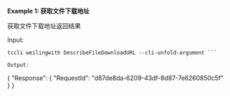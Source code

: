 **Example 1: 获取文件下载地址**

获取文件下载地址返回结果

Input: 

```
tccli weilingwith DescribeFileDownloadURL --cli-unfold-argument ```

Output: 
```
{
    "Response": {
        "RequestId": "d87de8da-6209-43df-8d87-7e6260850c5f"
    }
}
```

